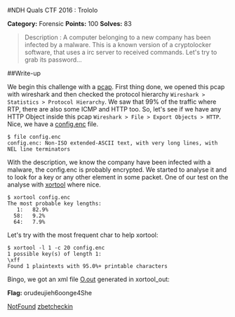 #NDH Quals CTF 2016 : Trololo

**Category:** Forensic **Points:** 100 **Solves:** 83

> Description : A computer belonging to a new company has been infected by a malware. This is a known version of a cryptolocker software, that uses a irc server to received commands. Let's try to grab its password...

##Write-up

We begin this challenge with a [pcap](https://github.com/hexpresso/WU-2016/blob/master/nuit-du-hack-ctf-quals-2016/forensic/Trololo/trololo.pcap). First thing done, we opened this pcap with wireshark and then checked the protocol hierarchy `Wireshark > Statistics > Protocol Hierarchy`. We saw that 99% of the traffic where RTP, there are also some ICMP and HTTP too. So, let's see if we have any HTTP Object inside this pcap `Wireshark > File > Export Objects > HTTP`. Nice, we have a [config.enc](https://github.com/hexpresso/WU-2016/blob/master/nuit-du-hack-ctf-quals-2016/forensic/Trololo/config.enc) file.

```
$ file config.enc 
config.enc: Non-ISO extended-ASCII text, with very long lines, with NEL line terminators
```

With the description, we know the company have been infected with a malware, the config.enc is probably encrypted. We started to analyse it and to look for a key or any other element in some packet. One of our test on the analyse with [xortool](https://github.com/hellman/xortool) where nice.

```
$ xortool config.enc 
The most probable key lengths:
   1:   82.9%
  58:   9.2%
  64:   7.9%
```
Let's try with the most frequent char to help xortool:
```
$ xortool -l 1 -c 20 config.enc 
1 possible key(s) of length 1:
\xff
Found 1 plaintexts with 95.0%+ printable characters
```

Bingo, we got an xml file [O.out](https://github.com/hexpresso/WU-2016/blob/master/nuit-du-hack-ctf-quals-2016/forensic/Trololo/O.out) generated in xortool_out:

**Flag:** orudeujieh6oonge4She

[NotFound](https://twitter.com/Notfound404__) [zbetcheckin](https://twitter.com/zbetcheckin)
